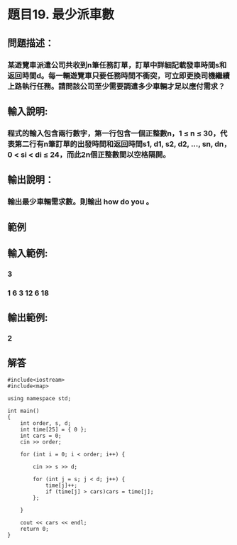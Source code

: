 # 題目19. 最少派車數
## 問題描述：
### 某遊覽車派遣公司共收到n筆任務訂單，訂單中詳細記載發車時間s和返回時間d。每一輛遊覽車只要任務時間不衝突，可立即更換司機繼續上路執行任務。請問該公司至少需要調遣多少車輛才足以應付需求？
## 輸入說明:
### 程式的輸入包含兩行數字，第一行包含一個正整數n，1 ≤ n ≤ 30，代表第二行有n筆訂單的出發時間和返回時間s1, d1, s2, d2, ..., sn, dn，0 < si < di ≤ 24，而此2n個正整數間以空格隔開。
## 輸出說明：
### 輸出最少車輛需求數。則輸出 how do you 。
## 範例

## 輸入範例:
### 3
### 1 6 3 12 6 18

## 輸出範例:
### 2

## 解答
``` 
#include<iostream>
#include<map>

using namespace std;

int main()
{
    int order, s, d;
    int time[25] = { 0 };
    int cars = 0;
    cin >> order;

    for (int i = 0; i < order; i++) {

        cin >> s >> d;

        for (int j = s; j < d; j++) {
            time[j]++;
            if (time[j] > cars)cars = time[j];
        };

    }

    cout << cars << endl;
    return 0;
}


``` 
